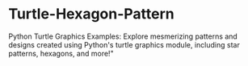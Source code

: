 # Turtle-Hexagon-Pattern
Python Turtle Graphics Examples: Explore mesmerizing patterns and designs created using Python's turtle graphics module, including star patterns, hexagons, and more!"
